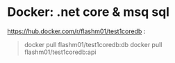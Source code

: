 # Docker: .net core & msq sql




https://hub.docker.com/r/flashm01/test1coredb :

>docker pull flashm01/test1coredb:db
>docker pull flashm01/test1coredb:api
